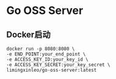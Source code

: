 # Go OSS Server

## Docker启动

```
docker run -p 8080:8080 \
-e END_POINT:your_end_point \
-e ACCESS_KEY_ID:your_key_id \
-e ACCESS_KEY_SECRET:your_key_secret \
limingxinleo/go-oss-server:latest
```